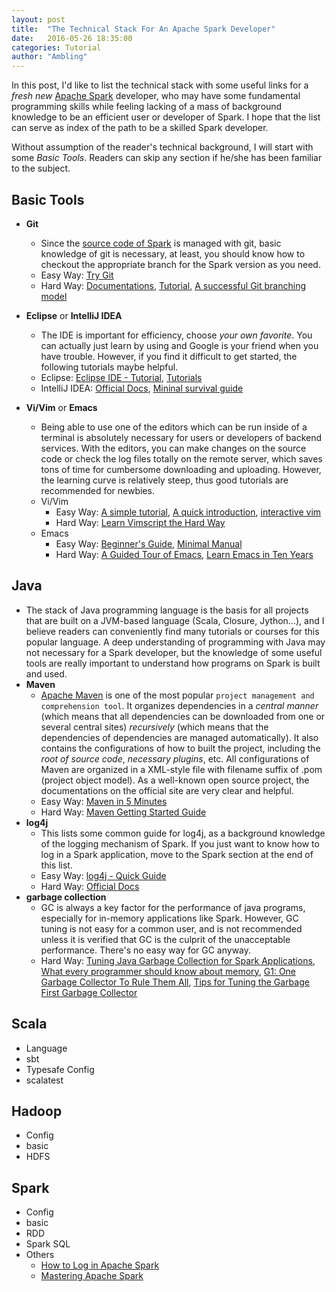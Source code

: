 ```yaml
---
layout: post
title:  "The Technical Stack For An Apache Spark Developer"
date:   2016-05-26 18:35:00
categories: Tutorial
author: "Ambling"
---
```


In this post, I'd like to list the technical stack with some useful links for a *fresh new* [Apache Spark](http://spark.apache.org/) developer, who may have some fundamental programming skills while feeling lacking of a mass of background knowledge to be an efficient user or developer of Spark. I hope that the list can serve as index of the path to be a skilled Spark developer.

Without assumption of the reader's technical background, I will start with some *Basic Tools*. Readers can skip any section if he/she has been familiar to the subject.

## Basic Tools
- **Git**
  - Since the [source code of Spark](https://github.com/apache/spark/) is managed with git, basic knowledge of git is necessary, at least, you should know how to checkout the appropriate branch for the Spark version as you need.
  - Easy Way: [Try Git](https://try.github.io/)
  - Hard Way: [Documentations](https://git-scm.com/doc), [Tutorial](https://www.atlassian.com/git/tutorials/), [A successful Git branching model](http://nvie.com/posts/a-successful-git-branching-model/)

- **Eclipse** or **IntelliJ IDEA**
  - The IDE is important for efficiency, choose *your own favorite*. You can actually just learn by using and Google is your friend when you have trouble. However, if you find it difficult to get started, the following tutorials maybe helpful.
  - Eclipse: [Eclipse IDE - Tutorial](http://www.vogella.com/tutorials/Eclipse/article.html), [Tutorials](http://eclipsetutorial.sourceforge.net/)
  - IntelliJ IDEA: [Official Docs](https://www.jetbrains.com/idea/documentation/), [Mininal survival guide](http://hadihariri.com/2014/01/06/intellij-idea-minimal-survival-guide/)

- **Vi/Vim** or **Emacs**
  - Being able to use one of the editors which can be run inside of a terminal is absolutely necessary for users or developers of backend services. With the editors, you can make changes on the source code or check the log files totally on the remote server, which saves tons of time for cumbersome downloading and uploading. However, the learning curve is relatively steep, thus good tutorials are recommended for newbies.
  - Vi/Vim
    - Easy Way: [A simple tutorial](http://www.tutorialspoint.com/unix/unix-vi-editor.htm), [A quick introduction](http://heather.cs.ucdavis.edu/~matloff/UnixAndC/Editors/ViIntro.html), [interactive vim](http://www.openvim.com/)
    - Hard Way: [Learn Vimscript the Hard Way](http://learnvimscriptthehardway.stevelosh.com/)
  - Emacs
    - Easy Way: [Beginner's Guide](http://www.jesshamrick.com/2012/09/10/absolute-beginners-guide-to-emacs/), [Minimal Manual](http://tuhdo.github.io/emacs-tutor.html)
    - Hard Way: [A Guided Tour of Emacs](http://www.gnu.org/software/emacs/tour/), [Learn Emacs in Ten Years](http://edward.oconnor.cx/2009/07/learn-emacs-in-ten-years)

## Java
- The stack of Java programming language is the basis for all projects that are built on a JVM-based language (Scala, Closure, Jython...), and I believe readers can conveniently find many tutorials or courses for this popular language. A deep understanding of programming with Java may not necessary for a Spark developer, but the knowledge of some useful tools are really important to understand how programs on Spark is built and used.
- **Maven**
  - [Apache Maven](https://maven.apache.org/index.html) is one of the most popular `project management and comprehension tool`. It organizes dependencies in a *central manner* (which means that all dependencies can be downloaded from one or several central sites) *recursively* (which means that the dependencies of dependencies are managed automatically). It also contains the configurations of how to built the project, including the *root of source code*, *necessary plugins*, etc. All configurations of Maven are organized in a XML-style file with filename suffix of .pom (project object model). As a well-known open source project, the documentations on the official site are very clear and helpful.
  - Easy Way: [Maven in 5 Minutes](https://maven.apache.org/guides/getting-started/maven-in-five-minutes.html)
  - Hard Way: [Maven Getting Started Guide](https://maven.apache.org/guides/getting-started/index.html)
- **log4j**
  - This lists some common guide for log4j, as a background knowledge of the logging mechanism of Spark. If you just want to know how to log in a Spark application, move to the Spark section at the end of this list.
  - Easy Way: [log4j - Quick Guide](http://www.tutorialspoint.com/log4j/log4j_quick_guide.htm)
  - Hard Way: [Official Docs](http://logging.apache.org/log4j/2.x/manual/index.html)
- **garbage collection**
  - GC is always a key factor for the performance of java programs, especially for in-memory applications like Spark. However, GC tuning is not easy for a common user, and is not recommended unless it is verified that GC is the culprit of the unacceptable performance. There's no easy way for GC anyway.
  - Hard Way: [Tuning Java Garbage Collection for Spark Applications](https://databricks.com/blog/2015/05/28/tuning-java-garbage-collection-for-spark-applications.html), [What every programmer should know about memory](http://lwn.net/Articles/250967/), [G1: One Garbage Collector To Rule Them All](http://www.infoq.com/articles/G1-One-Garbage-Collector-To-Rule-Them-All), [Tips for Tuning the Garbage First Garbage Collector](http://www.infoq.com/articles/tuning-tips-G1-GC)

## Scala
- Language
- sbt
- Typesafe Config
- scalatest

## Hadoop
- Config
- basic
- HDFS

## Spark
- Config
- basic
- RDD
- Spark SQL
- Others
  - [How to Log in Apache Spark](https://www.mapr.com/blog/how-log-apache-spark)
  - [Mastering Apache Spark](https://jaceklaskowski.gitbooks.io/mastering-apache-spark/content/)
